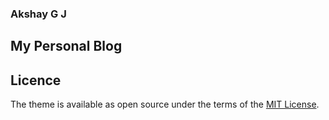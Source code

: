 ### Akshay G J
## My Personal Blog


## Licence

The theme is available as open source under the terms of the [MIT License](https://opensource.org/licenses/MIT).



